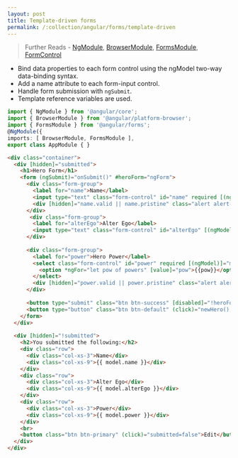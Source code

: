```yaml
---
layout: post
title: Template-driven forms
permalink: /:collection/angular/forms/template-driven
---
```


> Further Reads - [NgModule](https://angular.io/api/core/NgModule), [BrowserModule](https://angular.io/api/platform-browser/BrowserModule), [FormsModule](https://angular.io/api/forms/FormsModule), [FormControl](https://angular.io/api/forms/FormControl)

*	Bind data properties to each form control using the ngModel two-way data-binding syntax.
*	Add a name attribute to each form-input control.
*	Handle form submission with `ngSubmit`.
*	Template reference variables are used.

```ts
import { NgModule } from '@angular/core';
import { BrowserModule } from '@angular/platform-browser';
import { FormsModule } from '@angular/forms';
@NgModule({
imports: [ BrowserModule, FormsModule ],
export class AppModule { }
```

```html
<div class="container">
  <div [hidden]="submitted">
    <h1>Hero Form</h1>
    <form (ngSubmit)="onSubmit()" #heroForm="ngForm">
      <div class="form-group">
        <label for="name">Name</label>
        <input type="text" class="form-control" id="name" required [(ngModel)]="model.name" name="name" #name="ngModel">
        <div [hidden]="name.valid || name.pristine" class="alert alert-danger">Name is required</div>
      </div>
       <div class="form-group">
        <label for="alterEgo">Alter Ego</label>
        <input type="text" class="form-control" id="alterEgo" [(ngModel)]="model.alterEgo" name="alterEgo">
      </div>
 
      <div class="form-group">
        <label for="power">Hero Power</label>
        <select class="form-control" id="power" required [(ngModel)]="model.power" name="power" #power="ngModel">
          <option *ngFor="let pow of powers" [value]="pow">{{pow}}</option>
        </select>
        <div [hidden]="power.valid || power.pristine" class="alert alert-danger">Power is required</div>
      </div>
 
      <button type="submit" class="btn btn-success" [disabled]="!heroForm.form.valid">Submit</button>
      <button type="button" class="btn btn-default" (click)="newHero(); heroForm.reset()">New Hero</button>
    </form>
  </div>
 
  <div [hidden]="!submitted">
    <h2>You submitted the following:</h2>
    <div class="row">
      <div class="col-xs-3">Name</div>
      <div class="col-xs-9">{{ model.name }}</div>
    </div>
    <div class="row">
      <div class="col-xs-3">Alter Ego</div>
      <div class="col-xs-9">{{ model.alterEgo }}</div>
    </div>
    <div class="row">
      <div class="col-xs-3">Power</div>
      <div class="col-xs-9">{{ model.power }}</div>
    </div>
    <br>
    <button class="btn btn-primary" (click)="submitted=false">Edit</button>
  </div>
</div>
```
